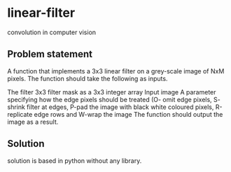 # linear-filter
convolution in computer vision


## Problem statement
A function that implements a 3x3 linear filter on a grey-scale image of NxM pixels.  The function should take the following as inputs.

The filter 3x3 filter mask as a 3x3 integer array
Input image
A parameter specifying how the edge pixels should be treated (O- omit edge pixels, S- shrink filter at edges, P-pad the image with black white coloured pixels, R-replicate edge rows and W-wrap the image
The function should output the image as a result.

## Solution
solution is based in python without any library.
